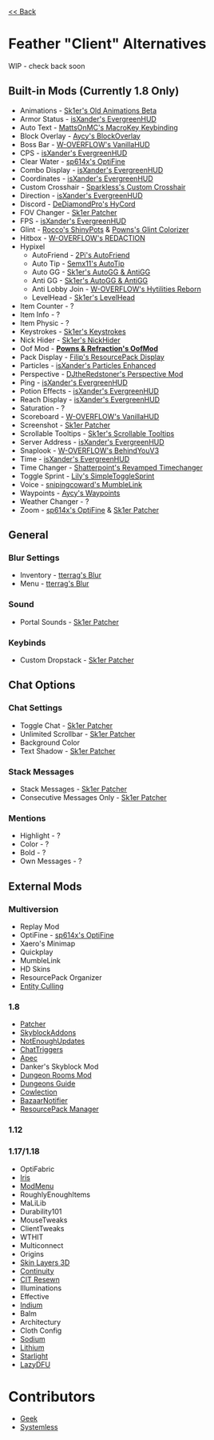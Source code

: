 [<< Back](README.md)

# Feather "Client" Alternatives

WIP - check back soon

## Built-in Mods (Currently 1.8 Only)

- Animations - [Sk1er's Old Animations Beta](https://sk1er.club/beta)
- Armor Status - [isXander's EvergreenHUD](https://modrinth.com/mod/evergreenhud/versions)
- Auto Text - [MattsOnMC's MacroKey Keybinding](https://www.curseforge.com/minecraft/mc-mods/macrokey-keybinding/files/all?filter-game-version=2020709689%3A5806)
- Block Overlay - [Aycy's BlockOverlay](https://hypixel.net/threads/forge-1-8-9-block-overlay-v4-0-3.1417995/)
- Boss Bar - [W-OVERFLOW's VanillaHUD](https://github.com/W-OVERFLOW/VanillaHUD/releases/latest)
- CPS - [isXander's EvergreenHUD](https://modrinth.com/mod/evergreenhud/versions)
- Clear Water - [sp614x's OptiFine](https://optifine.net/adloadx?f=OptiFine_1.8.9_HD_U_M5.jar)
- Combo Display - [isXander's EvergreenHUD](https://modrinth.com/mod/evergreenhud/versions)
- Coordinates - [isXander's EvergreenHUD](https://modrinth.com/mod/evergreenhud/versions)
- Custom Crosshair - [Sparkless's Custom Crosshair](https://www.curseforge.com/minecraft/mc-mods/custom-crosshair-mod/files/all?filter-game-version=2020709689%3A5806)
- Direction - [isXander's EvergreenHUD](https://modrinth.com/mod/evergreenhud/versions)
- Discord - [DeDiamondPro's HyCord](https://github.com/DeDiamondPro/HyCord/releases/latest)
- FOV Changer - [Sk1er Patcher](https://sk1er.club/mods/patcher)
- FPS - [isXander's EvergreenHUD](https://modrinth.com/mod/evergreenhud/versions)
- Glint - [Rocco's ShinyPots](https://github.com/RoccoDev/ShinyPots-1.8/releases/latest) & [Powns's Glint Colorizer](https://download.powns.dev/glintcolorizer189)
- Hitbox - [W-OVERFLOW's REDACTION](https://github.com/W-OVERFLOW/REDACTION)
- Hypixel
	- AutoFriend - [2Pi's AutoFriend](https://2pi.pw/mods/autofriend)
	- Auto Tip - [Semx11's AutoTip](https://autotip.pro/download)
	- Auto GG - [Sk1er's AutoGG & AntiGG](https://sk1er.club/mods/autogg)
	- Anti GG - [Sk1er's AutoGG & AntiGG](https://sk1er.club/mods/autogg)
	- Anti Lobby Join - [W-OVERFLOW's Hytilities Reborn](https://github.com/W-OVERFLOW/Hytilities-Reborn/releases/latest)
	- LevelHead - [Sk1er's LevelHead](https://www.sk1er.club/mods/level_head)
- Item Counter - ?
- Item Info - ?
- Item Physic - ?
- Keystrokes - [Sk1er's Keystrokes](https://sk1er.club/mods/keystrokesmod)
- Nick Hider - [Sk1er's NickHider](https://sk1er.llc/mods/nick_hider)
- Oof Mod - [**Powns & Refraction's OofMod**](https://sk1er.club/mods/refractionoof)
- Pack Display - [Filip's ResourcePack Display](https://github.com/1fxe/Resource-Pack-Display)
- Particles - [isXander's Particles Enhanced](https://modrinth.com/mod/particlesenhanced)
- Perspective - [DJtheRedstoner's Perspective Mod](https://inv.wtf/djperspective)
- Ping - [isXander's EvergreenHUD](https://modrinth.com/mod/evergreenhud/versions)
- Potion Effects - [isXander's EvergreenHUD](https://modrinth.com/mod/evergreenhud/versions)
- Reach Display - [isXander's EvergreenHUD](https://modrinth.com/mod/evergreenhud/versions)
- Saturation - ?
- Scoreboard - [W-OVERFLOW's VanillaHUD](https://github.com/W-OVERFLOW/VanillaHUD/releases/latest)
- Screenshot - [Sk1er Patcher](https://sk1er.club/mods/patcher)
- Scrollable Tooltips - [Sk1er's Scrollable Tooltips](https://www.sk1er.club/mods/text_overflow_scroll)
- Server Address - [isXander's EvergreenHUD](https://modrinth.com/mod/evergreenhud/versions)
- Snaplook - [W-OVERFLOW's BehindYouV3](https://github.com/W-OVERFLOW/BehindYouV3/releases/latest)
- Time - [isXander's EvergreenHUD](https://modrinth.com/mod/evergreenhud/versions)
- Time Changer - [Shatterpoint's Revamped Timechanger](https://github.com/shatter-point/Revamped-TimeChanger/releases/latest)
- Toggle Sprint - [Lily's SimpleToggleSprint](https://github.com/My-Name-Is-Jeff/SimpleToggleSprint/releases/latest)
- Voice - [snipingcoward's MumbleLink](https://www.curseforge.com/minecraft/mc-mods/mumblelink/files/all?filter-game-version=2020709689%3A5806)
- Waypoints - [Aycy's Waypoints](https://www.youtube.com/watch?v=5jq5tXqwDTM)
- Weather Changer - ?
- Zoom - [sp614x's OptiFine](https://optifine.net/adloadx?f=OptiFine_1.8.9_HD_U_M5.jar) & [Sk1er Patcher](https://sk1er.club/mods/patcher)

## General

### Blur Settings

- Inventory - [tterrag's Blur](https://www.curseforge.com/minecraft/mc-mods/blur/files/all?filter-game-version=2020709689%3A5806)
- Menu - [tterrag's Blur](https://www.curseforge.com/minecraft/mc-mods/blur/files/all?filter-game-version=2020709689%3A5806)

### Sound

- Portal Sounds - [Sk1er Patcher](https://sk1er.club/mods/patcher)

### Keybinds

- Custom Dropstack - [Sk1er Patcher](https://sk1er.club/mods/patcher)

## Chat Options

### Chat Settings

- Toggle Chat - [Sk1er Patcher](https://sk1er.club/mods/patcher)
- Unlimited Scrollbar - [Sk1er Patcher](https://sk1er.club/mods/patcher)
- Background Color
- Text Shadow - [Sk1er Patcher](https://sk1er.club/mods/patcher)

### Stack Messages

- Stack Messages - [Sk1er Patcher](https://sk1er.club/mods/patcher)
- Consecutive Messages Only - [Sk1er Patcher](https://sk1er.club/mods/patcher)

### Mentions

- Highlight - ?
- Color - ?
- Bold - ?
- Own Messages - ?

## External Mods

### Multiversion

- Replay Mod
- OptiFine - [sp614x's OptiFine](https://optifine.net/adloadx?f=OptiFine_1.8.9_HD_U_M5.jar)
- Xaero's Minimap
- Quickplay
- MumbleLink
- HD Skins
- ResourcePack Organizer
- [Entity Culling](https://www.curseforge.com/minecraft/mc-mods/entityculling)

### 1.8

- [Patcher](https://sk1er.club/mods/patcher)
- [SkyblockAddons](https://github.com/BiscuitDevelopment/SkyblockAddons/releases/latest)
- [NotEnoughUpdates](https://github.com/Moulberry/NotEnoughUpdates/releases/latest)
- [ChatTriggers](https://github.com/ChatTriggers/ChatTriggers/releases/latest)
- [Apec](https://github.com/BananaFructa/Apec/releases/latest)
- Danker's Skyblock Mod
- [Dungeon Rooms Mod](https://github.com/Quantizr/DungeonRoomsMod/releases/latest)
- [Dungeons Guide](https://github.com/Dungeons-Guide/Skyblock-Dungeons-Guide/releases/latest)
- [Cowlection](https://github.com/cow-mc/Cowlection/releases/latest)
- [BazaarNotifier](https://github.com/symt/BazaarNotifier)
- [ResourcePack Manager](https://www.youtube.com/watch?v=OQZFWrrEcYM)

### 1.12

### 1.17/1.18

- OptiFabric
- [Iris](https://irisshaders.github.io/)
- [ModMenu](https://modrinth.com/mod/modmenu)
- RoughlyEnoughItems
- MaLiLib
- Durability101
- MouseTweaks
- ClientTweaks
- WTHIT
- Multiconnect
- Origins
- [Skin Layers 3D](https://www.curseforge.com/minecraft/mc-mods/skin-layers-3d)
- [Continuity](https://modrinth.com/mod/continuity)
- [CIT Resewn](https://modrinth.com/mod/cit-resewn)
- Illuminations
- Effective
- [Indium](https://modrinth.com/mod/indium)
- Balm
- Architectury
- Cloth Config
- [Sodium](https://modrinth.com/mod/sodium)
- [Lithium](https://modrinth.com/mod/lithium)
- [Starlight](https://www.modrinth.com/mod/starlight)
- [LazyDFU](https://modrinth.com/mod/lazydfu)

# Contributors

- [Geek](https://github.com/GamingGeek)
- [Systemless](https://github.com/SystemlessDev)
